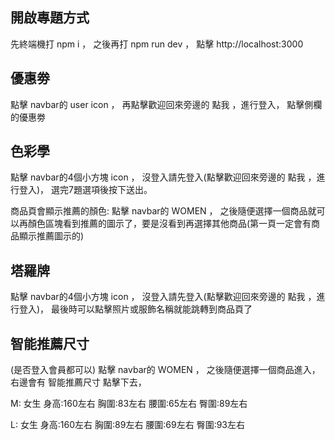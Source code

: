 ## 開啟專題方式
先終端機打 npm i ，
之後再打 npm run dev ，
點擊 http://localhost:3000

## 優惠劵
點擊 navbar的 user icon ，
再點擊歡迎回來旁邊的 點我 ，進行登入，
點擊側欄的優惠劵

## 色彩學
點擊 navbar的4個小方塊 icon ，
沒登入請先登入(點擊歡迎回來旁邊的 點我 ，進行登入)，
選完7題選項後按下送出。

商品頁會顯示推薦的顏色:
點擊 navbar的 WOMEN ，
之後隨便選擇一個商品就可以再顏色區塊看到推薦的圖示了，要是沒看到再選擇其他商品(第一頁一定會有商品顯示推薦圖示的)

## 塔羅牌
點擊 navbar的4個小方塊 icon ，
沒登入請先登入(點擊歡迎回來旁邊的 點我 ，進行登入)，
最後時可以點擊照片或服飾名稱就能跳轉到商品頁了

## 智能推薦尺寸
(是否登入會員都可以)
點擊 navbar的 WOMEN ，
之後隨便選擇一個商品進入，
右邊會有 智能推薦尺寸 點擊下去，

M:
女生 
身高:160左右
胸圍:83左右
腰圍:65左右
臀圍:89左右

L:
女生 
身高:160左右
胸圍:89左右
腰圍:69左右
臀圍:93左右